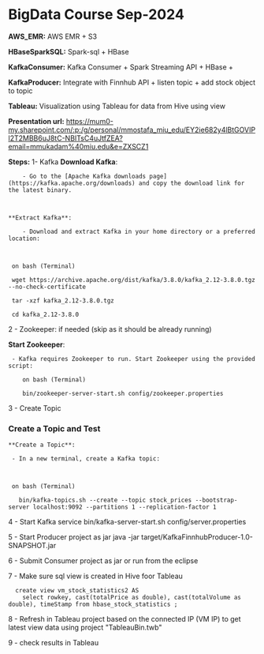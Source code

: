 # BigData Course Sep-2024

**AWS_EMR:** AWS EMR + S3

**HBaseSparkSQL:** Spark-sql + HBase

**KafkaConsumer:**  Kafka Consumer + Spark Streaming API + HBase + 

**KafkaProducer:** Integrate with Finnhub API + listen topic + add stock object to topic

**Tableau:** Visualization using Tableau for data from Hive using view

**Presentation url:**
https://mum0-my.sharepoint.com/:p:/g/personal/mmostafa_miu_edu/EY2ie682y4lBtGOVIPl2T2MBB6uJ8tC-NBITsC4uJtfZEA?email=mmukadam%40miu.edu&e=ZXSCZ1



**Steps:**
1- Kafka
    **Download Kafka**: 

        - Go to the [Apache Kafka downloads page](https://kafka.apache.org/downloads) and copy the download link for the latest binary. 

 

    **Extract Kafka**: 

        - Download and extract Kafka in your home directory or a preferred location: 

  

     on bash (Terminal)

     wget https://archive.apache.org/dist/kafka/3.8.0/kafka_2.12-3.8.0.tgz --no-check-certificate 

     tar -xzf kafka_2.12-3.8.0.tgz 

     cd kafka_2.12-3.8.0 
2 - Zookeeper: if needed (skip as it should be already running)

   **Start Zookeeper**: 

     - Kafka requires Zookeeper to run. Start Zookeeper using the provided script: 

        on bash (Terminal)

        bin/zookeeper-server-start.sh config/zookeeper.properties  



3 - Create Topic

 

  ### Create a Topic and Test 

  

    **Create a Topic**: 

     - In a new terminal, create a Kafka topic: 

  

     on bash (Terminal)

       bin/kafka-topics.sh --create --topic stock_prices --bootstrap-server localhost:9092 --partitions 1 --replication-factor 1 




4 - Start Kafka service
     bin/kafka-server-start.sh config/server.properties



5 - Start Producer project as jar
     java -jar target/KafkaFinnhubProducer-1.0-SNAPSHOT.jar

6 - Submit Consumer project as jar or run from the eclipse

7 - Make sure sql view is created in Hive foor Tableau

      create view vm_stock_statistics2 AS
        select rowkey, cast(totalPrice as double), cast(totalVolume as double), timeStamp from hbase_stock_statistics ;



8 - Refresh in Tableau project based on the connected IP (VM IP) to get latest view data using project "TableauBin.twb"
     
9 - check results in Tableau



















     
